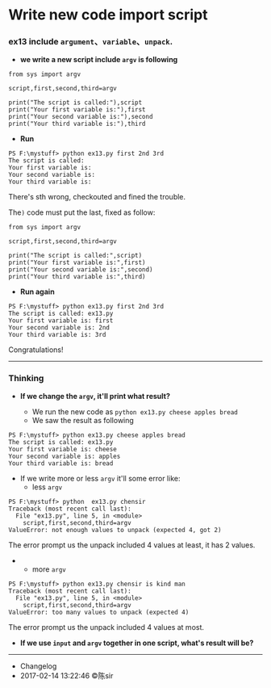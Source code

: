 # Write new code import script

### **ex13 include `argument`、`variable`、`unpack`.**

- **we write a new script include `argv` is following**

```
from sys import argv

script,first,second,third=argv

print("The script is called:"),script
print("Your first variable is:"),first
print("Your second variable is:"),second
print("Your third variable is:"),third

```

- **Run**

```
PS F:\mystuff> python ex13.py first 2nd 3rd
The script is called:
Your first variable is:
Your second variable is:
Your third variable is:
```
There's sth wrong, checkouted and fined the trouble.

The`)` code must put the last, fixed as follow:

```
from sys import argv

script,first,second,third=argv

print("The script is called:",script)
print("Your first variable is:",first)
print("Your second variable is:",second)
print("Your third variable is:",third)

```

- **Run again**

```
PS F:\mystuff> python ex13.py first 2nd 3rd
The script is called: ex13.py
Your first variable is: first
Your second variable is: 2nd
Your third variable is: 3rd
```
Congratulations!

***

### **Thinking**

- **If we change the `argv`, it'll print what result?**

    - We run the new code as `python ex13.py cheese apples bread`
    - We saw the result as following

```
PS F:\mystuff> python ex13.py cheese apples bread
The script is called: ex13.py
Your first variable is: cheese
Your second variable is: apples
Your third variable is: bread
```
  - If we write more or less `argv` it'll some error like:
       - less `argv`
```
PS F:\mystuff> python  ex13.py chensir
Traceback (most recent call last):
  File "ex13.py", line 5, in <module>
    script,first,second,third=argv
ValueError: not enough values to unpack (expected 4, got 2)
```

The error prompt us the unpack included 4 values at least, it has 2 values.

- 
   - more `argv`
```
PS F:\mystuff> python ex13.py chensir is kind man
Traceback (most recent call last):
  File "ex13.py", line 5, in <module>
    script,first,second,third=argv
ValueError: too many values to unpack (expected 4)

```

The error prompt us the unpack included 4 values at most.

- **If we use `input` and `argv` together in one script, what's result will be?**

***
- Changelog
- 2017-02-14 13:22:46 ©陈sir

